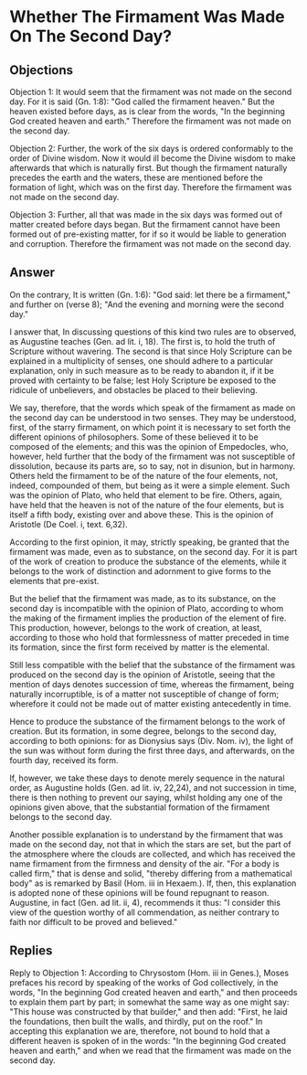 # Whether The Firmament Was Made On The Second Day?

## Objections

Objection 1: It would seem that the firmament was not made on the second day. For it is said (Gn. 1:8): "God called the firmament heaven." But the heaven existed before days, as is clear from the words, "In the beginning God created heaven and earth." Therefore the firmament was not made on the second day.

Objection 2: Further, the work of the six days is ordered conformably to the order of Divine wisdom. Now it would ill become the Divine wisdom to make afterwards that which is naturally first. But though the firmament naturally precedes the earth and the waters, these are mentioned before the formation of light, which was on the first day. Therefore the firmament was not made on the second day.

Objection 3: Further, all that was made in the six days was formed out of matter created before days began. But the firmament cannot have been formed out of pre-existing matter, for if so it would be liable to generation and corruption. Therefore the firmament was not made on the second day.

## Answer

On the contrary, It is written (Gn. 1:6): "God said: let there be a firmament," and further on (verse 8); "And the evening and morning were the second day."

I answer that, In discussing questions of this kind two rules are to observed, as Augustine teaches (Gen. ad lit. i, 18). The first is, to hold the truth of Scripture without wavering. The second is that since Holy Scripture can be explained in a multiplicity of senses, one should adhere to a particular explanation, only in such measure as to be ready to abandon it, if it be proved with certainty to be false; lest Holy Scripture be exposed to the ridicule of unbelievers, and obstacles be placed to their believing.

We say, therefore, that the words which speak of the firmament as made on the second day can be understood in two senses. They may be understood, first, of the starry firmament, on which point it is necessary to set forth the different opinions of philosophers. Some of these believed it to be composed of the elements; and this was the opinion of Empedocles, who, however, held further that the body of the firmament was not susceptible of dissolution, because its parts are, so to say, not in disunion, but in harmony. Others held the firmament to be of the nature of the four elements, not, indeed, compounded of them, but being as it were a simple element. Such was the opinion of Plato, who held that element to be fire. Others, again, have held that the heaven is not of the nature of the four elements, but is itself a fifth body, existing over and above these. This is the opinion of Aristotle (De Coel. i, text. 6,32).

According to the first opinion, it may, strictly speaking, be granted that the firmament was made, even as to substance, on the second day. For it is part of the work of creation to produce the substance of the elements, while it belongs to the work of distinction and adornment to give forms to the elements that pre-exist.

But the belief that the firmament was made, as to its substance, on the second day is incompatible with the opinion of Plato, according to whom the making of the firmament implies the production of the element of fire. This production, however, belongs to the work of creation, at least, according to those who hold that formlessness of matter preceded in time its formation, since the first form received by matter is the elemental.

Still less compatible with the belief that the substance of the firmament was produced on the second day is the opinion of Aristotle, seeing that the mention of days denotes succession of time, whereas the firmament, being naturally incorruptible, is of a matter not susceptible of change of form; wherefore it could not be made out of matter existing antecedently in time.

Hence to produce the substance of the firmament belongs to the work of creation. But its formation, in some degree, belongs to the second day, according to both opinions: for as Dionysius says (Div. Nom. iv), the light of the sun was without form during the first three days, and afterwards, on the fourth day, received its form.

If, however, we take these days to denote merely sequence in the natural order, as Augustine holds (Gen. ad lit. iv, 22,24), and not succession in time, there is then nothing to prevent our saying, whilst holding any one of the opinions given above, that the substantial formation of the firmament belongs to the second day.

Another possible explanation is to understand by the firmament that was made on the second day, not that in which the stars are set, but the part of the atmosphere where the clouds are collected, and which has received the name firmament from the firmness and density of the air. "For a body is called firm," that is dense and solid, "thereby differing from a mathematical body" as is remarked by Basil (Hom. iii in Hexaem.). If, then, this explanation is adopted none of these opinions will be found repugnant to reason. Augustine, in fact (Gen. ad lit. ii, 4), recommends it thus: "I consider this view of the question worthy of all commendation, as neither contrary to faith nor difficult to be proved and believed."

## Replies

Reply to Objection 1: According to Chrysostom (Hom. iii in Genes.), Moses prefaces his record by speaking of the works of God collectively, in the words, "In the beginning God created heaven and earth," and then proceeds to explain them part by part; in somewhat the same way as one might say: "This house was constructed by that builder," and then add: "First, he laid the foundations, then built the walls, and thirdly, put on the roof." In accepting this explanation we are, therefore, not bound to hold that a different heaven is spoken of in the words: "In the beginning God created heaven and earth," and when we read that the firmament was made on the second day.